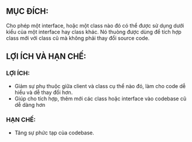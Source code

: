 ## MỤC ĐÍCH:

Cho phép một interface, hoặc một class nào đó có thể được sử dụng dưới kiểu của một interface hay class khác. Nó thuòng được dùng để tích hợp class mới với class cũ mà không phải thay đổi source code.

## LỢI ÍCH VÀ HẠN CHẾ:

### LỢI ÍCH:

-   Giảm sự phụ thuộc giữa client và class cụ thể nào đó, làm cho code dễ hiểu và dễ thay đổi hơn.
-   Giúp cho tích hợp, thêm mới các class hoặc interface vào codebase cũ dễ dàng hơn

### HẠN CHẾ:

-   Tăng sự phức tạp của codebase.
